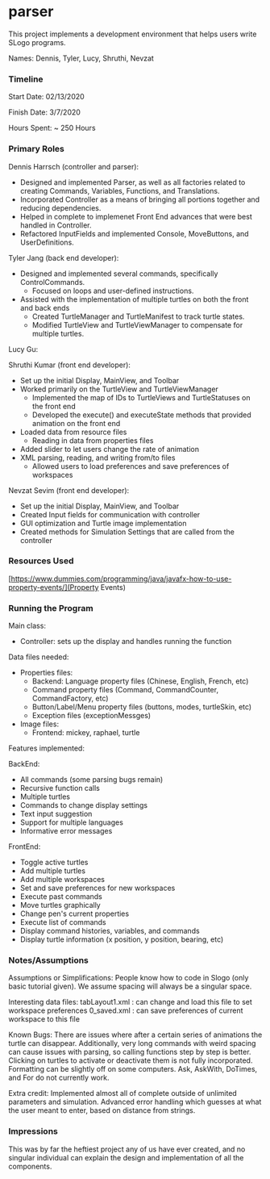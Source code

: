 parser
====

This project implements a development environment that helps users write SLogo programs.

Names: Dennis, Tyler, Lucy, Shruthi, Nevzat


### Timeline

Start Date: 02/13/2020

Finish Date: 3/7/2020

Hours Spent: ~ 250 Hours

### Primary Roles
Dennis Harrsch (controller and parser):
- Designed and implemented Parser, as well as all factories related to creating Commands, Variables, Functions, and Translations.
- Incorporated Controller as a means of bringing all portions together and reducing dependencies.
- Helped in complete to implemenet Front End advances that were best handled in Controller.
- Refactored InputFields and implemented Console, MoveButtons, and UserDefinitions.

Tyler Jang (back end developer):
- Designed and implemented several commands, specifically ControlCommands.
    - Focused on loops and user-defined instructions.
- Assisted with the implementation of multiple turtles on both the front and back ends
    - Created TurtleManager and TurtleManifest to track turtle states.
    - Modified TurtleView and TurtleViewManager to compensate for multiple turtles.

Lucy Gu: 

Shruthi Kumar (front end developer):
- Set up the initial Display, MainView, and Toolbar 
- Worked primarily on the TurtleView and TurtleViewManager
    - Implemented the map of IDs to TurtleViews and TurtleStatuses on the front end
    - Developed the execute() and executeState methods that provided animation on the front end
- Loaded data from resource files
    - Reading in data from properties files
- Added slider to let users change the rate of animation 
- XML parsing, reading, and writing from/to files
    - Allowed users to load preferences and save preferences of workspaces

Nevzat Sevim (front end developer):
- Set up the initial Display, MainView, and Toolbar 
- Created Input fields for communication with controller
- GUI optimization and Turtle image implementation
- Created methods for Simulation Settings that are called from the controller

### Resources Used
[https://www.dummies.com/programming/java/javafx-how-to-use-property-events/](Property Events)


### Running the Program

Main class: 
- Controller: sets up the display and handles running the function

Data files needed: 
- Properties files: 
    - Backend: Language property files (Chinese, English, French, etc)
    - Command property files (Command, CommandCounter, CommandFactory, etc)
    - Button/Label/Menu property files (buttons, modes, turtleSkin, etc)
    - Exception files (exceptionMessges)
- Image files:
    - Frontend: mickey, raphael, turtle


Features implemented:

BackEnd: 
- All commands (some parsing bugs remain)
- Recursive function calls
- Multiple turtles
- Commands to change display settings
- Text input suggestion
- Support for multiple languages
- Informative error messages

FrontEnd: 
- Toggle active turtles
- Add multiple turtles
- Add multiple workspaces 
- Set and save preferences for new workspaces
- Execute past commands
- Move turtles graphically
- Change pen's current properties
- Execute list of commands
- Display command histories, variables, and commands
- Display turtle information (x position, y position, bearing, etc)



### Notes/Assumptions

Assumptions or Simplifications:
People know how to code in Slogo (only basic tutorial given). We assume spacing will always be a singular space.

Interesting data files:
tabLayout1.xml : can change and load this file to set workspace preferences
0_saved.xml : can save preferences of current workspace to this file

Known Bugs: There are issues where after a certain series of animations the turtle can disappear. Additionally, very long commands with weird spacing can cause issues with parsing, so 
calling functions step by step is better. Clicking on turtles to activate or deactivate them is not fully incorporated. Formatting can be slightly off on some computers. Ask, AskWith, DoTimes, and For do not currently work.

Extra credit: Implemented almost all of complete outside of unlimited parameters and simulation. Advanced error handling which guesses at what the user
meant to enter, based on distance from strings.


### Impressions
This was by far the heftiest project any of us have ever created, and no singular individual can explain the design and implementation of all the components.


